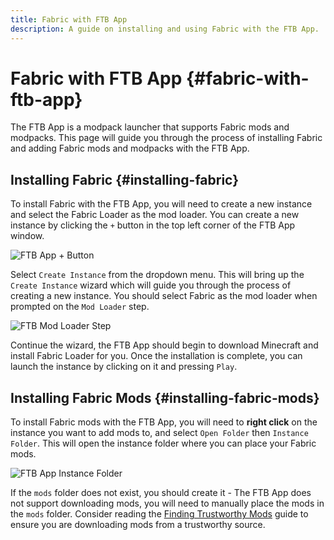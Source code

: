 ```yaml
---
title: Fabric with FTB App
description: A guide on installing and using Fabric with the FTB App.
---
```


# Fabric with FTB App {#fabric-with-ftb-app}

The FTB App is a modpack launcher that supports Fabric mods and modpacks. This page will guide you through the process of installing Fabric and adding Fabric mods and modpacks with the FTB App.

## Installing Fabric {#installing-fabric}

To install Fabric with the FTB App, you will need to create a new instance and select the Fabric Loader as the mod loader. You can create a new instance by clicking the `+` button in the top left corner of the FTB App window.

![FTB App + Button](/assets/players/third-party/ftb-app-add-instance.png)

Select `Create Instance` from the dropdown menu. This will bring up the `Create Instance` wizard which will guide you through the process of creating a new instance. You should select Fabric as the mod loader when prompted on the `Mod Loader` step.

![FTB Mod Loader Step](/assets/players/third-party/ftb-app-mod-loader.png)

Continue the wizard, the FTB App should begin to download Minecraft and install Fabric Loader for you. Once the installation is complete, you can launch the instance by clicking on it and pressing `Play`.

## Installing Fabric Mods {#installing-fabric-mods}

To install Fabric mods with the FTB App, you will need to **right click** on the instance you want to add mods to, and select `Open Folder` then `Instance Folder`. This will open the instance folder where you can place your Fabric mods.

![FTB App Instance Folder](/assets/players/third-party/ftb-app-instance-folder.png)

If the `mods` folder does not exist, you should create it - The FTB App does not support downloading mods, you will need to manually place the mods in the `mods` folder. Consider reading the [Finding Trustworthy Mods](../finding-mods.md) guide to ensure you are downloading mods from a trustworthy source.